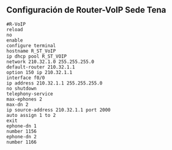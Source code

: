 ## Configuración de Router-VoIP Sede Tena
    #R-VoIP
    reload
    no
    enable
    configure terminal
    hostname R_ST_VoIP
    ip dhcp pool R_ST_VOIP
    network 210.32.1.0 255.255.255.0
    default-router 210.32.1.1
    option 150 ip 210.32.1.1
    interface f0/0
    ip address 210.32.1.1 255.255.255.0
    no shutdown
    telephony-service
    max-ephones 2
    max-dn 2
    ip source-address 210.32.1.1 port 2000
    auto assign 1 to 2
    exit
    ephone-dn 1
    number 1156
    ephone-dn 2
    number 1166
